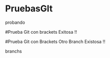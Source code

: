 # PruebasGIt
probando

#Prueba Git con brackets Exitosa !!

#Prueba Git con Brackets Otro Branch Existosa !!

branchs
